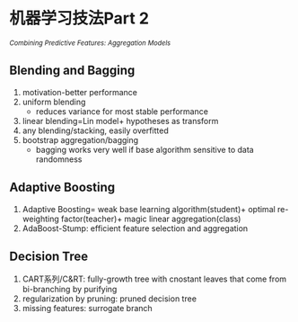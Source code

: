 # 机器学习技法Part 2   

<sub>*Combining Predictive Features: Aggregation Models*</sub>   

## Blending and Bagging
1. motivation-better performance
2. uniform blending
   * reduces variance for most stable performance
3. linear blending=Lin model+ hypotheses as transform
4. any blending/stacking, easily overfitted
5. bootstrap aggregation/bagging
   * bagging works very well if base algorithm sensitive to data randomness
## Adaptive Boosting
1. Adaptive Boosting= weak base learning algorithm(student)+ optimal re-weighting factor(teacher)+ magic linear aggregation(class)
2. AdaBoost-Stump: efficient feature selection and aggregation
## Decision Tree
1. CART系列/C&RT: fully-growth tree with cnostant leaves that come from bi-branching by purifying 
2. regularization by pruning: pruned decision tree
3. missing features: surrogate branch